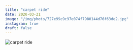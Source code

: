 ```yaml
---
title: "carpet ride"
date: 2020-03-21
image: "/img/photo/727e99e9c97e074f7980144d76f63de2.jpg"
instagram: true
draft: false
---
```


![carpet ride](/img/photo/727e99e9c97e074f7980144d76f63de2.jpg)
